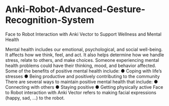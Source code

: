 # Anki-Robot-Advanced-Gesture-Recognition-System
Face to Robot Interaction with Anki Vector to Support Wellness and Mental Health

Mental health includes our emotional, psychological, and social well-being. It affects how we think, feel, and
act. It also helps determine how we handle stress, relate to others, and make choices.
Someone experiencing mental health problems could have their thinking, mood, and behavior affected.
Some of the benefits of positive mental health include:
● Coping with life’s stresses
● Being productive and positively contributing to the community
There are several ways to maintain positive mental health that include:
● Connecting with others
● Staying positive
● Getting physically active
Face to Robot interaction with Anki Vector refers to making facial expressions (happy, sad, …) to the robot.
